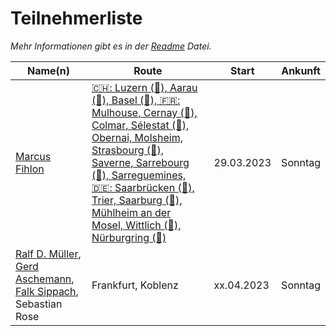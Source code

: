 # Teilnehmerliste

*Mehr Informationen gibt es in der [Readme](README.md) Datei.*

| Name(n) | Route | Start | Ankunft |
| ------- | ----- | ----- | ------- |
| [Marcus Fihlon](https://fosstodon.org/@McPringle) | [🇨🇭: Luzern (🏡), Aarau (🏨), Basel (🏨), 🇫🇷: Mulhouse, Cernay (🏨), Colmar, Sélestat (🏨), Obernai, Molsheim, Strasbourg (🏨), Saverne, Sarrebourg (🏨), Sarreguemines, 🇩🇪: Saarbrücken (🏨), Trier, Saarburg (🏨), Mühlheim an der Mosel, Wittlich (🏨), Nürburgring (🏁)](https://www.komoot.de/tour/1336061549/zoom) | 29.03.2023 | Sonntag |
| [Ralf D. Müller](https://mastodontech.de/@rdmueller), [Gerd Aschemann](https://mastodon.social/@ascheman), [Falk Sippach](https://ijug.social/@sippsack), Sebastian Rose | Frankfurt, Koblenz | xx.04.2023 | Sonntag |
